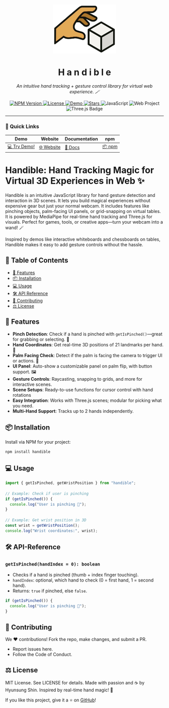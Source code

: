 
<p align="center" style="font-size: 18px;"><b></b></p>

<p align="center">
  <img src="./assets/logo.png" alt="Handible Logo" width="200"/>
</p>

<h1 align="center">H a n d i b l e</h1>

<p align="center">
  <i>An intuitive hand tracking + gesture control library for virtual web experience. 🪄</i>
</p>

<!-- ![Handible Banner](https://via.placeholder.com/1200x400?text=Gestix+Hand+Gesture+Library) Replace with a real banner image, e.g., from your demos -->


<p align="center">
  <a href="https://www.npmjs.com/package/Handible">
    <img src="https://img.shields.io/npm/v/Handible?style=round-square&logo=npm&color=CB3837" alt="NPM Version"/>
  </a>
  <a href="LICENSE">
    <img src="https://img.shields.io/badge/license-MIT-yellow?style=round-square" alt="License"/>
  </a>
  <a href="https://your-demo-link.com">
    <img src="https://img.shields.io/badge/demo-live-green?style=round-square" alt="Demo"/>
  </a>
  <a href="https://github.com/gust10/Handible">
    <img src="https://img.shields.io/github/stars/gust10/Handible?style=round-square&logo=github" alt="Stars"/>
  </a>
  <img src="https://img.shields.io/badge/JavaScript-ES6+-darkblue?style=round-square&logo=javascript&logoColor" alt="JavaScript"/>
  <img src="https://img.shields.io/badge/Web-Project-purple?style=round-square&logo=google-chrome&logoColor=white" alt="Web Project"/>
  <img src="https://img.shields.io/badge/framework-Three%2Ejs-brown" alt="Three.js Badge" />
</p>

---

### 🔗 Quick Links
| Demo | Website | Documentation | npm |
|------|---------|---------------|-----|
| [💻 Try Demo!](https://demo.com) | [🌐 Website](https://handible.com) | [📖 Docs](https://doc.com) | [📦 npm](https://npm.com) |

<!-- (banner or demo video) -->


# Handible: Hand Tracking Magic for Virtual 3D Experiences in Web ✨

Handible is an intuitive JavaScript library for hand gesture detection and interaction in 3D scenes. It lets you build magical experiences without expensive gear but just your normal webcam. It includes features like pinching objects, palm-facing UI panels, or grid-snapping on virtual tables. It is powered by MediaPipe for real-time hand tracking and Three.js for visuals. Perfect for games, tools, or creative apps—turn your webcam into a wand! 🪄

Inspired by demos like interactive whiteboards and chessboards on tables, Handible makes it easy to add gesture controls without the hassle.

## 📑 Table of Contents
- [🚀 Features](#-features)
- [📦 Installation](#-installation)
- [💻 Usage](#-usage)
- [🛠️ API Reference](#-api-reference)
- [🤝 Contributing](#-contributing)
- [⚖️ License](#-license)

## 🚀 Features
- **Pinch Detection**: Check if a hand is pinched with `getIsPinched()`—great for grabbing or selecting. 🤏
- **Hand Coordinates**: Get real-time 3D positions of 21 landmarks per hand. 📍
- **Palm Facing Check**: Detect if the palm is facing the camera to trigger UI or actions. 👋
- **UI Panel**: Auto-show a customizable panel on palm flip, with button support. 🖼️
- **Gesture Controls**: Raycasting, snapping to grids, and more for interactive scenes.
- **Scene Setups**: Ready-to-use functions for cursor control with hand rotations
- **Easy Integration**: Works with Three.js scenes; modular for picking what you need.
- **Multi-Hand Support**: Tracks up to 2 hands independently.

<!-- ![Demo GIF](https://via.placeholder.com/800x400?text=Gestix+Demo+GIF) Add a GIF from your table/whiteboard demo -->

## 📦 Installation
Install via NPM for your project:

```bash
npm install handible
```

## 💻 Usage
```js
import { getIsPinched, getWristPosition } from "handible";

// Example: Check if user is pinching
if (getIsPinched()) {
  console.log("User is pinching 🤏");
}

// Example: Get wrist position in 3D
const wrist = getWristPosition();
console.log("Wrist coordinates:", wrist);
```

## 🛠️ API-Reference
### `getIsPinched(handIndex = 0): boolean`
- Checks if a hand is pinched (thumb + index finger touching).  
- `handIndex`: optional, which hand to check (0 = first hand, 1 = second hand).  
- Returns: `true` if pinched, else `false`.  

```js
if (getIsPinched()) {
  console.log("User is pinching 🤏");
}
```

## 🤝 Contributing
We ❤️ contributions! Fork the repo, make changes, and submit a PR.
- Report issues here.
- Follow the Code of Conduct.

## ⚖️ License
MIT License. See LICENSE for details.
Made with passion and ☕ by Hyunsung Shin. Inspired by real-time hand magic! 🌟

If you like this project, give it a ⭐ on <a href="https://github.com/gust10/Handible">GitHub</a>!
</p>


